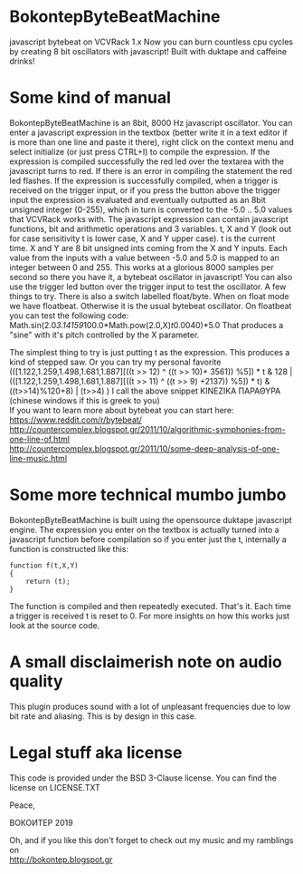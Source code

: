 # BokontepByteBeatMachine

javascript bytebeat on VCVRack 1.x
Now you can burn countless cpu cycles by creating 8 bit oscillators with javascript! Built with duktape and caffeine drinks!


Some kind of manual
===================

   
BokontepByteBeatMachine is an 8bit, 8000 Hz javascript oscillator. You can enter a javascript expression in the textbox 
(better write it in a text editor if is more than one line and paste it there), right click on the context menu and select initialize (or just press CTRL+I)
to compile the expression. If the expression is compiled successfully the red led over the textarea with the javascript turns to red.
If there is an error in compiling the statement the red led flashes. If the expression is successfully compiled, when a trigger is received on the trigger input, or if you
press the button above the trigger input the expression is evaluated and eventually outputted as an 8bit unsigned integer (0-255), 
which in turn is converted to the -5.0 .. 5.0 values that VCVRack works with. 
The javascript expression can contain javascript functions, bit and arithmetic operations and 3 variables. t, X and Y (look out for case sensitivity t is lower case, X and Y upper case).
t is the current time. X and Y are 8 bit unsigned ints coming from the X and Y inputs. Each value from the inputs with a value between -5.0 and 5.0 is mapped to an integer between 0 and 255.
This works at a glorious 8000 samples per second so there you have it, a bytebeat oscillator in javascript!
You can also use the trigger led button over the trigger input to test the oscillator.
A few things to try.
There is also a switch labelled float/byte. When on float mode we have floatbeat. Otherwise it is the usual bytebeat oscillator.
On floatbeat you can test the following code:
Math.sin(2.0*3.14159*100.0*Math.pow(2.0,X)*t*0.0040)*5.0
That produces a "sine" with it's pitch controlled by the X parameter.

The simplest thing to try is just putting t as the expression. This produces a kind of stepped saw.
Or you can try my personal favorite (([1.122,1.259,1.498,1.681,1.887][((t >> 12) ^ ((t >> 10)+ 3561)) %5]) * t & 128 | (([1.122,1.259,1.498,1.681,1.887][((t >> 11) ^ ((t >> 9) +2137)) %5]) * t) & ((t>>14)%120+8) | (t>>4) )
I call the above snippet ΚΙΝΕΖΙΚΑ ΠΑΡΑΘΥΡΑ (chinese windows if this is greek to you)  
If you want to learn more about bytebeat you can start here:
https://www.reddit.com/r/bytebeat/  
http://countercomplex.blogspot.gr/2011/10/algorithmic-symphonies-from-one-line-of.html  
http://countercomplex.blogspot.gr/2011/10/some-deep-analysis-of-one-line-music.html  


Some more technical mumbo jumbo
===============================
BokontepByteBeatMachine is built using the opensource duktape javascript engine. The expression you enter on the textbox is actually turned into a javascript function before
compilation so if you enter just the t, internally a function is constructed like this:  

```
function f(t,X,Y)
{
	return (t);
}
```

The function is compiled and then repeatedly executed. That's it. Each time a trigger is received t is reset to 0. For more insights on how this works just look at the source code.

A small disclaimerish note on audio quality
===========================================
This plugin produces sound with a lot of unpleasant frequencies due to low bit rate and aliasing. This is by design in this case. 


Legal stuff aka license
=======================
This code is provided under the BSD 3-Clause license. You can find the license on LICENSE.TXT


Peace,

ВОКОИТЕР 2019

Oh, and if you like this don't forget to check out my music and my ramblings on  
http://bokontep.blogspot.gr 


